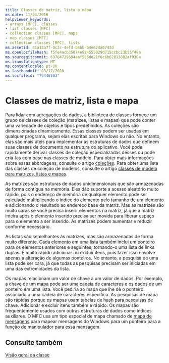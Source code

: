 ```yaml
---
title: Classes de matriz, lista e mapa
ms.date: 11/04/2016
helpviewer_keywords:
- arrays [MFC], classes
- list classes [MFC]
- collection classes [MFC], maps
- map classes [MFC]
- collection classes [MFC], lists
ms.assetid: 81a13a7f-0c2c-4efd-b6bb-b4e624a0743d
ms.openlocfilehash: f5fe4acb35074e924555029d715ccbc23b55f49a
ms.sourcegitcommit: 63784729604aaf526de21f6c6b62813882af930a
ms.translationtype: MT
ms.contentlocale: pt-BR
ms.lasthandoff: 03/17/2020
ms.locfileid: "79446503"
---
```

# <a name="array-list-and-map-classes"></a>Classes de matriz, lista e mapa

Para lidar com agregações de dados, a biblioteca de classes fornece um grupo de classes de coleção (matrizes, listas e mapas) que pode conter uma variedade de objetos e tipos predefinidos. As coleções são dimensionadas dinamicamente. Essas classes podem ser usadas em qualquer programa, sejam elas escritas para Windows ou não. No entanto, elas são mais úteis para implementar as estruturas de dados que definem suas classes de documento na estrutura do aplicativo. Você pode rapidamente derivar classes de coleção especializadas desses ou pode criá-las com base nas classes de modelo. Para obter mais informações sobre essas abordagens, consulte o artigo [coleções](../mfc/collections.md). Para obter uma lista das classes de coleção de modelos, consulte o artigo [classes de modelo para matrizes, listas e mapas](../mfc/template-classes-for-arrays-lists-and-maps.md).

As matrizes são estruturas de dados unidimensionais que são armazenadas de forma contígua na memória. Eles dão suporte a acesso aleatório muito rápido, pois o endereço de memória de qualquer elemento pode ser calculado multiplicando o índice do elemento pelo tamanho de um elemento e adicionando o resultado ao endereço base da matriz. Mas as matrizes são muito caras se você precisa inserir elementos na matriz, já que a matriz inteira após o elemento inserido precisa ser movida para liberar espaço para o elemento a ser inserido. As matrizes podem aumentar e reduzir conforme necessário.

As listas são semelhantes às matrizes, mas são armazenadas de forma muito diferente. Cada elemento em uma lista também inclui um ponteiro para os elementos anteriores e seguintes, tornando-o uma lista de links duplas. É muito rápido adicionar ou excluir itens, pois fazer isso envolve apenas a alteração de algumas ponteiros. No entanto, a pesquisa de uma lista pode ser cara, já que todas as pesquisas precisam ser iniciadas em uma das extremidades da lista.

Os mapas relacionam um valor de chave a um valor de dados. Por exemplo, a chave de um mapa pode ser uma cadeia de caracteres e os dados de um ponteiro em uma lista. Você pediria ao mapa que lhe dê o ponteiro associado a uma cadeia de caracteres específica. As pesquisas de mapa são rápidas porque os mapas usam tabelas de hash para pesquisas de chave. Adicionar e excluir itens também é rápido. Os mapas são frequentemente usados com outras estruturas de dados como índices auxiliares. O MFC usa um tipo especial de mapa chamado de [mapa de mensagens](../mfc/mapping-messages.md) para mapear mensagens do Windows para um ponteiro para a função de manipulador para essa mensagem.

## <a name="see-also"></a>Consulte também

[Visão geral da classe](../mfc/class-library-overview.md)
